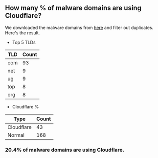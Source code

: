 ## How many % of malware domains are using Cloudflare?


We downloaded the malware domains from [here](https://urlhaus.abuse.ch) and filter out duplicates.
Here's the result.


[//]: # (start replacement)


- Top 5 TLDs

| TLD | Count |
| --- | --- |
| com | 93 |
| net | 9 |
| ug | 9 |
| top | 8 |
| org | 8 |


- Cloudflare %

| Type | Count |
| --- | --- |
| Cloudflare | 43 |
| Normal | 168 |


### 20.4% of malware domains are using Cloudflare.